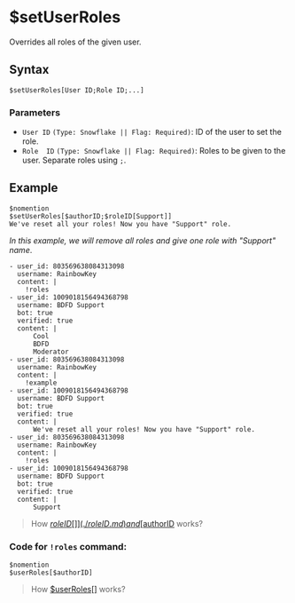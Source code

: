 # $setUserRoles
Overrides all roles of the given user.

## Syntax
```
$setUserRoles[User ID;Role ID;...]
```

### Parameters
- `User ID` `(Type: Snowflake || Flag: Required)`: ID of the user to set the role.
- `Role  ID` `(Type: Snowflake || Flag: Required)`: Roles to be given to the user. Separate roles using `;`.

## Example
```
$nomention
$setUserRoles[$authorID;$roleID[Support]]
We've reset all your roles! Now you have "Support" role.
```
*In this example, we will remove all roles and give one role with "Support" name*.

```discord yaml
- user_id: 803569638084313098
  username: RainbowKey
  content: |
    !roles
- user_id: 1009018156494368798
  username: BDFD Support
  bot: true
  verified: true
  content: |
      Cool
      BDFD
      Moderator
- user_id: 803569638084313098
  username: RainbowKey
  content: |
    !example
- user_id: 1009018156494368798
  username: BDFD Support
  bot: true
  verified: true
  content: |
      We've reset all your roles! Now you have "Support" role.
- user_id: 803569638084313098
  username: RainbowKey
  content: |
    !roles
- user_id: 1009018156494368798
  username: BDFD Support
  bot: true
  verified: true
  content: |
      Support
```

> How [$roleID[]](./roleID.md) and [$authorID](./authorID.md) works?

### Code for `!roles` command:
```
$nomention
$userRoles[$authorID]
```
> How [$userRoles[]](./userRoles.md) works?
